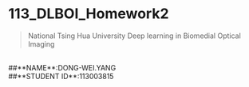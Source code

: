 # 113_DLBOI_Homework2
>National Tsing Hua University
>Deep learning in Biomedial Optical Imaging<br/>
<br/>
##**NAME**:DONG-WEI.YANG<br/>
##**STUDENT ID**:113003815
